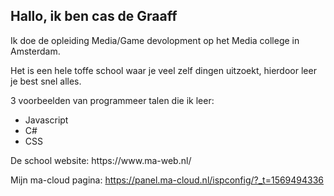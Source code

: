 
<h2>Hallo, ik ben cas de Graaff</h2>
Ik doe de opleiding Media/Game devolopment op het Media college in Amsterdam.

Het is een hele toffe school waar je veel zelf dingen uitzoekt, hierdoor leer je best snel alles.

3 voorbeelden van programmeer talen die ik leer:

<ul>
  <li>Javascript</li>
  <li>C#</li>
  <li>CSS</li>
  </ul>
De school website: https://www.ma-web.nl/

Mijn ma-cloud pagina: https://panel.ma-cloud.nl/ispconfig/?_t=1569494336 


